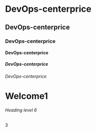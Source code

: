 # DevOps-centerprice

## DevOps-centerprice

### DevOps-centerprice

#### DevOps-centerprice

##### DevOps-centerprice

###### DevOps-centerprice

# Welcome1
###### Heading level 6

























3
